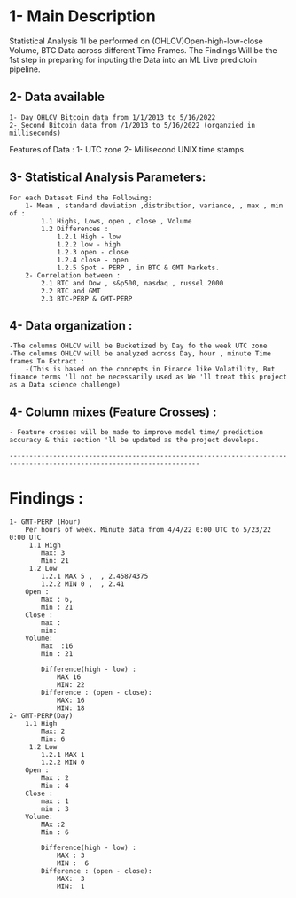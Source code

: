 # 1- Main Description 
Statistical Analysis 'll be performed on (OHLCV)Open-high-low-close Volume, BTC Data across different Time Frames.
The Findings Will be the 1st step in preparing for inputing the Data into an ML Live predictoin pipeline. 

## 2- Data available 
    1- Day OHLCV Bitcoin data from 1/1/2013 to 5/16/2022
    2- Second Bitcoin data from /1/2013 to 5/16/2022 (organzied in milliseconds)
Features of Data :
    1- UTC zone 
    2- Millisecond UNIX time stamps

## 3- Statistical Analysis Parameters: 
    For each Dataset Find the Following: 
        1- Mean , standard deviation ,distribution, variance, , max , min of : 
            1.1 Highs, Lows, open , close , Volume 
            1.2 Differences :
                1.2.1 High - low 
                1.2.2 low - high 
                1.2.3 open - close
                1.2.4 close - open
                1.2.5 Spot - PERP , in BTC & GMT Markets. 
        2- Correlation between : 
            2.1 BTC and Dow , s&p500, nasdaq , russel 2000 
            2.2 BTC and GMT 
            2.3 BTC-PERP & GMT-PERP
## 4- Data organization : 
    -The columns OHLCV will be Bucketized by Day fo the week UTC zone 
    -The columns OHLCV will be analyzed across Day, hour , minute Time frames To Extract : 
        -(This is based on the concepts in Finance like Volatility, But finance terms 'll not be necessarily used as We 'll treat this project as a Data science challenge)

## 4- Column mixes (Feature Crosses) : 
    - Feature crosses will be made to improve model time/ prediction accuracy & this section 'll be updated as the project develops. 

    ----------------------------------------------------------------------------------------------------------------------
# Findings : 
    1- GMT-PERP (Hour)
        Per hours of week. Minute data from 4/4/22 0:00 UTC to 5/23/22 0:00 UTC 
         1.1 High 
            Max: 3
            Min: 21
         1.2 Low 
            1.2.1 MAX 5 ,  , 2.45874375
            1.2.2 MIN 0 ,  , 2.41
        Open : 
            Max : 6,
            Min : 21
        Close : 
            max :  
            min: 
        Volume: 
            Max  :16
            Min : 21 

            Difference(high - low) : 
                MAX 16
                MIN: 22 
            Difference : (open - close): 
                MAX: 16
                MIN: 18
    2- GMT-PERP(Day)
        1.1 High 
            Max: 2
            Min: 6
         1.2 Low 
            1.2.1 MAX 1
            1.2.2 MIN 0
        Open : 
            Max : 2
            Min : 4
        Close : 
            max : 1
            min : 3 
        Volume: 
            MAx :2 
            Min : 6

            Difference(high - low) : 
                MAX : 3
                MIN :  6
            Difference : (open - close): 
                MAX:  3
                MIN:  1